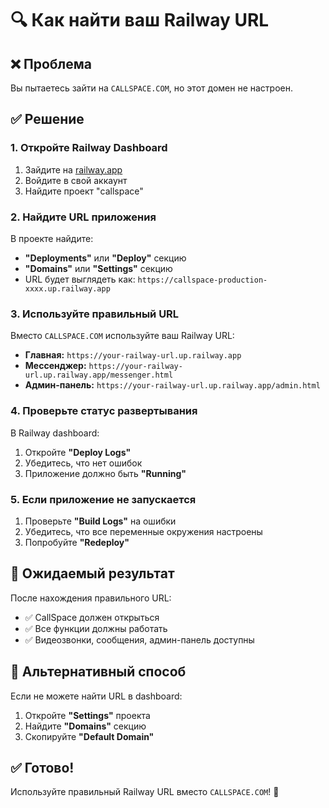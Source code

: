 # 🔍 Как найти ваш Railway URL

## ❌ Проблема
Вы пытаетесь зайти на `CALLSPACE.COM`, но этот домен не настроен.

## ✅ Решение

### 1. **Откройте Railway Dashboard**
1. Зайдите на [railway.app](https://railway.app)
2. Войдите в свой аккаунт
3. Найдите проект "callspace"

### 2. **Найдите URL приложения**
В проекте найдите:
- **"Deployments"** или **"Deploy"** секцию
- **"Domains"** или **"Settings"** секцию
- URL будет выглядеть как: `https://callspace-production-xxxx.up.railway.app`

### 3. **Используйте правильный URL**
Вместо `CALLSPACE.COM` используйте ваш Railway URL:

- **Главная:** `https://your-railway-url.up.railway.app`
- **Мессенджер:** `https://your-railway-url.up.railway.app/messenger.html`
- **Админ-панель:** `https://your-railway-url.up.railway.app/admin.html`

### 4. **Проверьте статус развертывания**
В Railway dashboard:
1. Откройте **"Deploy Logs"**
2. Убедитесь, что нет ошибок
3. Приложение должно быть **"Running"**

### 5. **Если приложение не запускается**
1. Проверьте **"Build Logs"** на ошибки
2. Убедитесь, что все переменные окружения настроены
3. Попробуйте **"Redeploy"**

## 🎯 Ожидаемый результат

После нахождения правильного URL:
- ✅ CallSpace должен открыться
- ✅ Все функции должны работать
- ✅ Видеозвонки, сообщения, админ-панель доступны

## 📱 Альтернативный способ

Если не можете найти URL в dashboard:
1. Откройте **"Settings"** проекта
2. Найдите **"Domains"** секцию
3. Скопируйте **"Default Domain"**

## ✅ Готово!

Используйте правильный Railway URL вместо `CALLSPACE.COM`! 🚀
